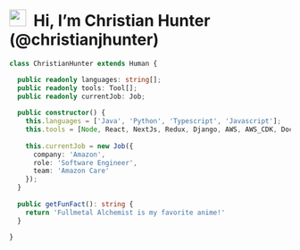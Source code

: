 # <img src="https://media.giphy.com/media/ObNTw8Uzwy6KQ/giphy.gif" width="30px">&nbsp; Hi, I’m Christian Hunter (@christianjhunter)

```typescript
class ChristianHunter extends Human {

  public readonly languages: string[];
  public readonly tools: Tool[];
  public readonly currentJob: Job;
  
  public constructor() {
    this.languages = ['Java', 'Python', 'Typescript', 'Javascript'];
    this.tools = [Node, React, NextJs, Redux, Django, AWS, AWS_CDK, Docker];
    
    this.currentJob = new Job({
      company: 'Amazon',
      role: 'Software Engineer',
      team: 'Amazon Care'
    }); 
  }
    
  public getFunFact(): string {
    return 'Fullmetal Alchemist is my favorite anime!'
  }
  
}
```

<!---
christianjhunter/christianjhunter is a ✨ special ✨ repository because its `README.md` (this file) appears on your GitHub profile.
You can click the Preview link to take a look at your changes.
--->
